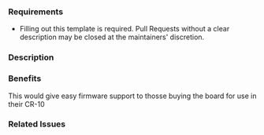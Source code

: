 ### Requirements

* Filling out this template is required. Pull Requests without a clear description may be closed at the maintainers' discretion.

### Description

<!--CR-10 example for v3? I can only find example config files for CR-10 with v2 hardware. v3 hardware is sold saying it works with CR-10 but no examle configs are made for it. Only Ender 3 and Ender 5.

We must be able to understand your proposed change from this description. If we can't understand what the code will do from this description, the Pull Request may be closed at the maintainers' discretion. Keep in mind that the maintainer reviewing this PR may not be familiar with or have worked with the code recently, so please walk us through the concepts.

-->

### Benefits

<!-- What does this fix or improve? -->This would give easy firmware support to thosse buying the board for use in their CR-10

### Related Issues

<!-- Whether this fixes a bug or fulfills a feature request, please list any related Issues here. -->
